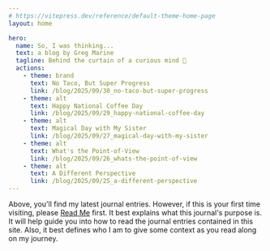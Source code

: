 ```yaml
---
# https://vitepress.dev/reference/default-theme-home-page
layout: home

hero:
  name: So, I was thinking...
  text: a blog by Greg Marine
  tagline: Behind the curtain of a curious mind 🤔
  actions:
    - theme: brand
      text: No Taco, But Super Progress
      link: /blog/2025/09/30_no-taco-but-super-progress
    - theme: alt
      text: Happy National Coffee Day
      link: /blog/2025/09/29_happy-national-coffee-day
    - theme: alt
      text: Magical Day with My Sister
      link: /blog/2025/09/27_magical-day-with-my-sister
    - theme: alt
      text: What's the Point-of-View
      link: /blog/2025/09/26_whats-the-point-of-view
    - theme: alt
      text: A Different Perspective
      link: /blog/2025/09/25_a-different-perspective
---
```


Above, you'll find my latest journal entries. However, if this is your first time visiting, please [Read Me](read-me) first. It best explains what this journal's purpose is. It will help guide you into how to read the journal entries contained in this site. Also, it best defines who I am to give some context as you read along on my journey.